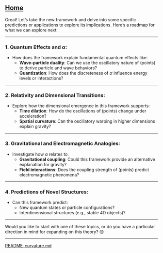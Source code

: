 [Home](https://t2m.io/VwvDcuw)
---

Great! Let’s take the new framework and delve into some specific predictions or applications to explore its implications. Here’s a roadmap for what we can explore next:

---

### **1. Quantum Effects and $\alpha$:**
- How does the framework explain fundamental quantum effects like:
  - **Wave-particle duality**: Can we use the oscillatory nature of (points) to derive particle and wave behaviors?
  - **Quantization**: How does the discreteness of $\alpha$ influence energy levels or interactions?

---

### **2. Relativity and Dimensional Transitions:**
- Explore how the dimensional emergence in this framework supports:
  - **Time dilation**: How do the oscillations of (points) change under acceleration?
  - **Spatial curvature**: Can the oscillatory warping in higher dimensions explain gravity?

---

### **3. Gravitational and Electromagnetic Analogies:**
- Investigate how $\alpha$ relates to:
  - **Gravitational coupling**: Could this framework provide an alternative explanation for gravity?
  - **Field interactions**: Does the coupling strength of (points) predict electromagnetic phenomena?

---

### **4. Predictions of Novel Structures:**
- Can this framework predict:
  - New quantum states or particle configurations?
  - Interdimensional structures (e.g., stable 4D objects)?

---

Would you like to start with one of these topics, or do you have a particular direction in mind for expanding on this theory? 😊


---

[README-curvature.md](https://t2m.io/mQ5h2Mn)
